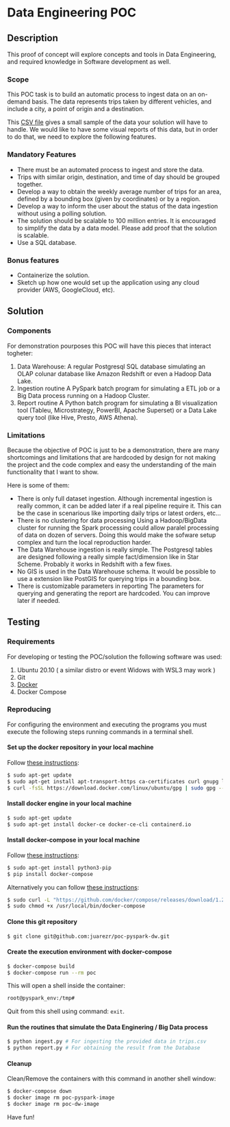 
# Data Engineering POC

## Description

This proof of concept will explore concepts and tools in Data Engineering, and required knowledge in
Software development as well.

### Scope

This POC task is to build an automatic process to ingest data on an on-demand basis. The data represents trips taken by different vehicles, and include a city, a point of origin and a destination.

This [CSV file](trips.csv) gives a small sample of the data your solution will have to handle. We would like to have some visual reports of this data, but in order to do that, we need to explore the following features.

### Mandatory Features

- There must be an automated process to ingest and store the data.
- Trips with similar origin, destination, and time of day should be grouped together.
- Develop a way to obtain the weekly average number of trips for an area, defined by a bounding box (given by coordinates) or by a region.
- Develop a way to inform the user about the status of the data ingestion without using a polling solution.
- The solution should be scalable to 100 million entries. It is encouraged to simplify the data by a data model. Please add proof that the solution is scalable.
- Use a SQL database.

### Bonus features

- Containerize the solution.
- Sketch up how one would set up the application using any cloud provider (AWS, GoogleCloud, etc).

## Solution

### Components

For demonstration pourposes this POC will have this pieces that interact togheter:

1. Data Warehouse:
   A regular Postgresql SQL database simulating an OLAP colunar database like Amazon Redshift or even a Hadoop Data Lake.
2. Ingestion routine
   A PySpark batch program for simulating a ETL job or a Big Data process running on a Hadoop Cluster.
2. Report routine
   A Python batch program for simulating a BI visualization tool (Tableu, Microstrategy, PowerBI, Apache Superset) or a Data Lake query tool (like Hive, Presto, AWS Athena).

### Limitations

Because the objective of POC is just to be a demonstration, there are many shortcomings and limitations that are hardcoded by design for not making the project and the code complex and easy the understanding of the main functionality that I want to show.

Here is some of them:

- There is only full dataset ingestion.
  Although incremental ingestion is really common, it can be added later if a real pipeline require it. This can be the case in scenarious like importing daily trips or latest orders, etc...
- There is no clustering for data processing
  Using a Hadoop/BigData cluster for running the Spark processing could allow paralel processing of data on dozen of servers. Doing this would make the sofware setup complex and turn the local reproduction harder.
- The Data Warehouse ingestion is really simple.
  The Postgresql tables are designed following a really simple fact/dimension like in Star Scheme. Probably it works in Redshift with a few fixes.
- No GIS is used in the Data Warehouse schema.
  It would be possible to use a extension like PostGIS for querying trips in a bounding box.
- There is customizable parameters in reporting
  The parameters for querying and generating the report are hardcoded. You can improve later if needed.

## Testing

### Requirements

For developing or testing the POC/solution the following software was used:

1. Ubuntu 20.10 ( a similar distro or event Widows with WSL3 may work )
2. Git
3. [Docker](https://docs.docker.com/engine/install/ubuntu/)
4. Docker Compose

### Reproducing

For configuring the environment and executing the programs you must execute the following steps running commands in a terminal shell.

#### Set up the docker repository in your local machine

Follow [these instructions](https://docs.docker.com/engine/install/ubuntu/):

``` bash
$ sudo apt-get update
$ sudo apt-get install apt-transport-https ca-certificates curl gnupg lsb-release
$ curl -fsSL https://download.docker.com/linux/ubuntu/gpg | sudo gpg --dearmor -o /usr/share/keyrings/docker-archive-keyring.gpg
```

#### Install docker engine in your local machine

``` bash
$ sudo apt-get update
$ sudo apt-get install docker-ce docker-ce-cli containerd.io
```

#### Install docker-compose in your local machine

Follow [these instructions](https://docs.docker.com/compose/install/#install-using-pip):

``` bash
$ sudo apt-get install python3-pip
$ pip install docker-compose
```

Alternatively you can follow [these instructions](https://docs.docker.com/compose/install/#install-compose-on-linux-systems):

``` bash
$ sudo curl -L "https://github.com/docker/compose/releases/download/1.29.1/docker-compose-$(uname -s)-$(uname -m)" -o /usr/local/bin/docker-compose
$ sudo chmod +x /usr/local/bin/docker-compose
```

#### Clone this git repository

``` bash
$ git clone git@github.com:juarezr/poc-pyspark-dw.git
```
#### Create the execution environment with docker-compose

``` bash
$ docker-compose build
$ docker-compose run --rm poc
```

This will open a shell inside the container:

``` bash
root@pyspark_env:/tmp#
```

Quit from this shell using command: `exit`.

#### Run the routines that simulate the Data Enginering / Big Data process

``` bash
$ python ingest.py # For ingesting the provided data in trips.csv
$ python report.py # For obtaining the result from the Database
```

#### Cleanup

Clean/Remove the containers with this command in another shell window:

``` bash
$ docker-compose down
$ docker image rm poc-pyspark-image
$ docker image rm poc-dw-image
```

Have fun!

